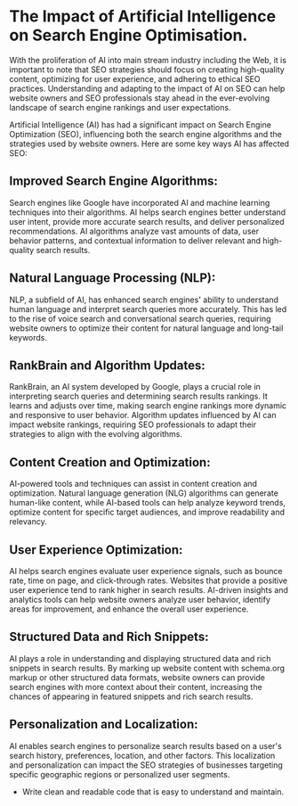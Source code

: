 # The Impact of Artificial Intelligence on Search Engine Optimisation.

With the proliferation of AI into main stream industry including the Web, it is important to note that SEO strategies should focus on creating high-quality content, optimizing for user experience, and adhering to ethical SEO practices. Understanding and adapting to the impact of AI on SEO can help website owners and SEO professionals stay ahead in the ever-evolving landscape of search engine rankings and user expectations.

Artificial Intelligence (AI) has had a significant impact on Search Engine Optimization (SEO), influencing both the search engine algorithms and the strategies used by website owners. Here are some key ways AI has affected SEO:

## Improved Search Engine Algorithms: 
Search engines like Google have incorporated AI and machine learning techniques into their algorithms. AI helps search engines better understand user intent, provide more accurate search results, and deliver personalized recommendations. AI algorithms analyze vast amounts of data, user behavior patterns, and contextual information to deliver relevant and high-quality search results.

## Natural Language Processing (NLP): 
NLP, a subfield of AI, has enhanced search engines' ability to understand human language and interpret search queries more accurately. This has led to the rise of voice search and conversational search queries, requiring website owners to optimize their content for natural language and long-tail keywords.

## RankBrain and Algorithm Updates: 
RankBrain, an AI system developed by Google, plays a crucial role in interpreting search queries and determining search results rankings. It learns and adjusts over time, making search engine rankings more dynamic and responsive to user behavior. Algorithm updates influenced by AI can impact website rankings, requiring SEO professionals to adapt their strategies to align with the evolving algorithms.

## Content Creation and Optimization: 
AI-powered tools and techniques can assist in content creation and optimization. Natural language generation (NLG) algorithms can generate human-like content, while AI-based tools can help analyze keyword trends, optimize content for specific target audiences, and improve readability and relevancy.

## User Experience Optimization: 
AI helps search engines evaluate user experience signals, such as bounce rate, time on page, and click-through rates. Websites that provide a positive user experience tend to rank higher in search results. AI-driven insights and analytics tools can help website owners analyze user behavior, identify areas for improvement, and enhance the overall user experience.

## Structured Data and Rich Snippets: 
AI plays a role in understanding and displaying structured data and rich snippets in search results. By marking up website content with schema.org markup or other structured data formats, website owners can provide search engines with more context about their content, increasing the chances of appearing in featured snippets and rich search results.

## Personalization and Localization: 
AI enables search engines to personalize search results based on a user's search history, preferences, location, and other factors. This localization and personalization can impact the SEO strategies of businesses targeting specific geographic regions or personalized user segments.
- Write clean and readable code that is easy to understand and maintain.


